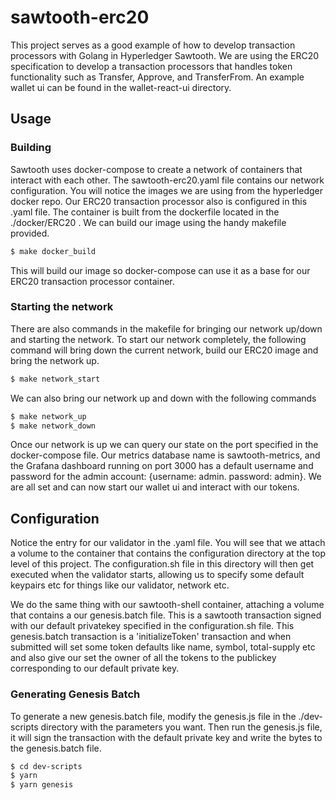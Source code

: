 # sawtooth-erc20

This project serves as a good example of how to develop transaction processors with Golang in Hyperledger Sawtooth. We are using the ERC20 specification to develop a transaction processors that handles token functionality such as Transfer, Approve, and TransferFrom. An example wallet ui can be found in the wallet-react-ui directory. 

## Usage 

### Building 

Sawtooth uses docker-compose to create a network of containers that interact with each other. The sawtooth-erc20.yaml file contains our network configuration. You will notice the images we are using from the hyperledger docker repo. Our ERC20 transaction processor also is configured in this .yaml file. The container is built from the dockerfile located in the ./docker/ERC20 . We can build our image using the handy makefile provided. 

```sh
$ make docker_build
```

This will build our image so docker-compose can use it as a base for our ERC20 transaction processor container. 

### Starting the network

There are also commands in the makefile for bringing our network up/down and starting the network. To start our network completely, the following command will bring down the current network, build our ERC20 image and bring the network up. 

```sh
$ make network_start 
```

We can also bring our network up and down with the following commands

```sh 
$ make network_up 
$ make network_down
```

Once our network is up we can query our state on the port specified in the docker-compose file. Our metrics database name is sawtooth-metrics, and the Grafana dashboard running on port 3000 has a default username and password for the admin account: {username: admin. password: admin}. We are all set and can now start our wallet ui and interact with our tokens. 

## Configuration

Notice the entry for our validator in the .yaml file. You will see that we attach a volume to the container that contains the configuration directory at the top level of this project. The configuration.sh file in this directory will then get executed when the validator starts, allowing us to specify some default keypairs etc for things  like our validator, network etc. 

We do the same thing with our sawtooth-shell container, attaching a volume that contains a our genesis.batch file. This is a sawtooth transaction signed with our default privatekey specified in the configuration.sh file. This genesis.batch transaction is a 'initializeToken' transaction and when submitted will set some token defaults like name, symbol, total-supply etc and also give our set the owner of all the tokens to the publickey corresponding to our default private key.

### Generating Genesis Batch

To generate a new genesis.batch file, modify the genesis.js file in the ./dev-scripts directory with the parameters you want. Then run the genesis.js file, it will sign the transaction with the default private key and write the bytes to the genesis.batch file. 

```sh
$ cd dev-scripts
$ yarn
$ yarn genesis
```